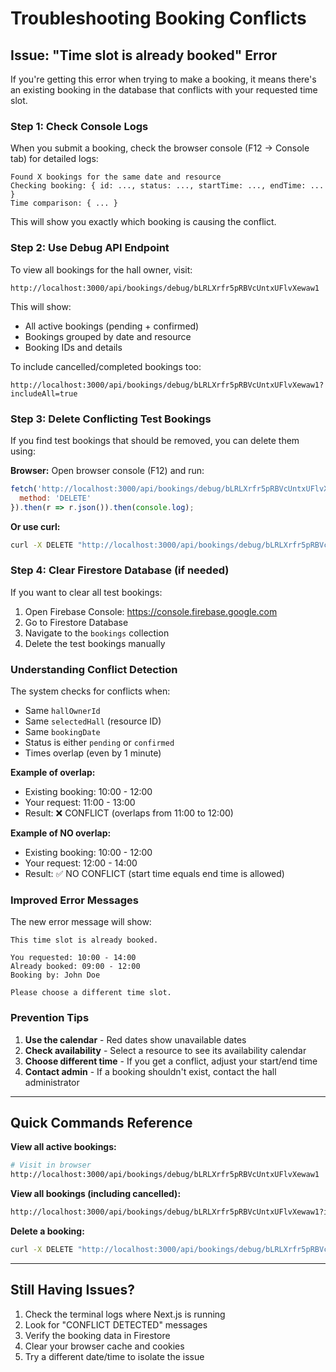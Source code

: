 # Troubleshooting Booking Conflicts

## Issue: "Time slot is already booked" Error

If you're getting this error when trying to make a booking, it means there's an existing booking in the database that conflicts with your requested time slot.

### Step 1: Check Console Logs

When you submit a booking, check the browser console (F12 → Console tab) for detailed logs:

```
Found X bookings for the same date and resource
Checking booking: { id: ..., status: ..., startTime: ..., endTime: ... }
Time comparison: { ... }
```

This will show you exactly which booking is causing the conflict.

### Step 2: Use Debug API Endpoint

To view all bookings for the hall owner, visit:

```
http://localhost:3000/api/bookings/debug/bLRLXrfr5pRBVcUntxUFlvXewaw1
```

This will show:
- All active bookings (pending + confirmed)
- Bookings grouped by date and resource
- Booking IDs and details

To include cancelled/completed bookings too:
```
http://localhost:3000/api/bookings/debug/bLRLXrfr5pRBVcUntxUFlvXewaw1?includeAll=true
```

### Step 3: Delete Conflicting Test Bookings

If you find test bookings that should be removed, you can delete them using:

**Browser:**
Open browser console (F12) and run:
```javascript
fetch('http://localhost:3000/api/bookings/debug/bLRLXrfr5pRBVcUntxUFlvXewaw1?bookingId=BOOKING_ID_HERE', {
  method: 'DELETE'
}).then(r => r.json()).then(console.log);
```

**Or use curl:**
```bash
curl -X DELETE "http://localhost:3000/api/bookings/debug/bLRLXrfr5pRBVcUntxUFlvXewaw1?bookingId=BOOKING_ID_HERE"
```

### Step 4: Clear Firestore Database (if needed)

If you want to clear all test bookings:

1. Open Firebase Console: https://console.firebase.google.com
2. Go to Firestore Database
3. Navigate to the `bookings` collection
4. Delete the test bookings manually

### Understanding Conflict Detection

The system checks for conflicts when:
- Same `hallOwnerId`
- Same `selectedHall` (resource ID)
- Same `bookingDate`
- Status is either `pending` or `confirmed`
- Times overlap (even by 1 minute)

**Example of overlap:**
- Existing booking: 10:00 - 12:00
- Your request: 11:00 - 13:00
- Result: ❌ CONFLICT (overlaps from 11:00 to 12:00)

**Example of NO overlap:**
- Existing booking: 10:00 - 12:00
- Your request: 12:00 - 14:00
- Result: ✅ NO CONFLICT (start time equals end time is allowed)

### Improved Error Messages

The new error message will show:
```
This time slot is already booked.

You requested: 10:00 - 14:00
Already booked: 09:00 - 12:00
Booking by: John Doe

Please choose a different time slot.
```

### Prevention Tips

1. **Use the calendar** - Red dates show unavailable dates
2. **Check availability** - Select a resource to see its availability calendar
3. **Choose different time** - If you get a conflict, adjust your start/end time
4. **Contact admin** - If a booking shouldn't exist, contact the hall administrator

---

## Quick Commands Reference

**View all active bookings:**
```bash
# Visit in browser
http://localhost:3000/api/bookings/debug/bLRLXrfr5pRBVcUntxUFlvXewaw1
```

**View all bookings (including cancelled):**
```bash
http://localhost:3000/api/bookings/debug/bLRLXrfr5pRBVcUntxUFlvXewaw1?includeAll=true
```

**Delete a booking:**
```bash
curl -X DELETE "http://localhost:3000/api/bookings/debug/bLRLXrfr5pRBVcUntxUFlvXewaw1?bookingId=YOUR_BOOKING_ID"
```

---

## Still Having Issues?

1. Check the terminal logs where Next.js is running
2. Look for "CONFLICT DETECTED" messages
3. Verify the booking data in Firestore
4. Clear your browser cache and cookies
5. Try a different date/time to isolate the issue

